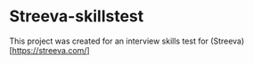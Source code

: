 # Streeva-skillstest
This project was created for an interview skills test for (Streeva)[https://streeva.com/]
